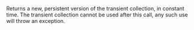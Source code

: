 Returns a new, persistent version of the transient collection, in
  constant time. The transient collection cannot be used after this
  call, any such use will throw an exception.